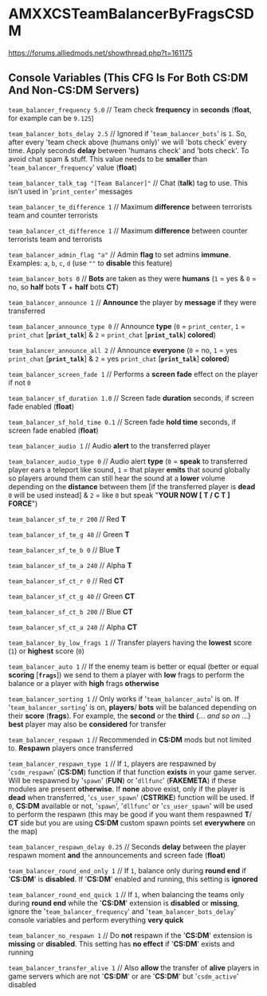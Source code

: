 # AMXXCSTeamBalancerByFragsCSDM

https://forums.alliedmods.net/showthread.php?t=161175

## Console Variables (This CFG Is For Both CS:DM And Non-CS:DM Servers) ##

`team_balancer_frequency 5.0` // Team check **frequency** in **seconds** (**float**, for example can be `9.125`)

`team_balancer_bots_delay 2.5` // Ignored if '`team_balancer_bots`' is `1`. So, after every 'team check above (humans only)' we will 'bots check' every time. Apply seconds **delay** between 'humans check' and 'bots check'. To avoid chat spam & stuff. This value needs to be **smaller** than '`team_balancer_frequency`' value (**float**)

`team_balancer_talk_tag "[Team Balancer]"` // Chat (**talk**) tag to use. This isn't used in '`print_center`' messages

`team_balancer_te_difference 1` // Maximum **difference** between terrorists team and counter terrorists

`team_balancer_ct_difference 1` // Maximum **difference** between counter terrorists team and terrorists

`team_balancer_admin_flag "a"` // Admin **flag** to set admins **immune**. Examples: `a`, `b`, `c`, `d` (use `""` to **disable** this feature)

`team_balancer_bots 0` // **Bots** are taken as they were **humans** (`1` = yes & `0` = no, so **half** bots **T** + **half** bots **CT**)

`team_balancer_announce 1` // **Announce** the player by **message** if they were transferred

`team_balancer_announce_type 0` // Announce **type** (`0` = `print_center`, `1` = `print_chat` [**`print_talk`**] & `2` = `print_chat` [**`print_talk`**] **colored**)

`team_balancer_announce_all 2` // Announce **everyone** (`0` = no, `1` = yes `print_chat` [**`print_talk`**] & `2` = yes `print_chat` [**`print_talk`**] **colored**)

`team_balancer_screen_fade 1` // Performs a **screen fade** effect on the player if not `0`

`team_balancer_sf_duration 1.0` // Screen fade **duration** seconds, if screen fade enabled (**float**)

`team_balancer_sf_hold_time 0.1` // Screen fade **hold time** seconds, if screen fade enabled (**float**)

`team_balancer_audio 1` // Audio **alert** to the transferred player

`team_balancer_audio_type 0` // Audio alert **type** (`0` = **speak** to transferred player ears a teleport like sound, `1` = that player **emits** that sound globally so players around them can still hear the sound at a **lower** volume depending on the **distance** between them [if the transferred player is **dead** `0` will be used instead] & `2` = like `0` but speak "**YOUR NOW [ T / C T ] FORCE**")

`team_balancer_sf_te_r 200` // Red **T**

`team_balancer_sf_te_g 40` // Green **T**

`team_balancer_sf_te_b 0` // Blue **T**

`team_balancer_sf_te_a 240` // Alpha **T**

`team_balancer_sf_ct_r 0` // Red **CT**

`team_balancer_sf_ct_g 40` // Green **CT**

`team_balancer_sf_ct_b 200` // Blue **CT**

`team_balancer_sf_ct_a 240` // Alpha **CT**

`team_balancer_by_low_frags 1` // Transfer players having the **lowest** score (`1`) or **highest** score (`0`)

`team_balancer_auto 1` // If the enemy team is better or equal (better or equal **scoring** [**`frags`**]) we send to them a player with **low** frags to perform the balance or a player with **high** frags **otherwise**

`team_balancer_sorting 1` // Only works if '`team_balancer_auto`' is on. If '`team_balancer_sorting`' is on, **players**/ **bots** will be balanced depending on their **score** (**frags**). For example, the **second** or the **third** {... *and so on* ...} **best** player may also be **considered** for transfer

`team_balancer_respawn 1` // Recommended in **CS:DM** mods but not limited to. **Respawn** players once transferred

`team_balancer_respawn_type 1` // If `1`, players are respawned by '`csdm_respawn`' (**CS:DM**) function if that function **exists** in your game server. Will be respawned by '`spawn`' (**FUN**) or '`dllfunc`' (**FAKEMETA**) if these modules are present **otherwise**. If **none** above exist, only if the player is **dead** when transferred, '`cs_user_spawn`' (**CSTRIKE**) function will be used. If `0`, **CS:DM** available or not, '`spawn`', '`dllfunc`' or '`cs_user_spawn`' will be used to perform the respawn (this may be good if you want them respawned **T**/ **CT** side but you are using **CS:DM** custom spawn points set **everywhere** on the map)

`team_balancer_respawn_delay 0.25` // Seconds **delay** between the player respawn moment **and** the announcements and screen fade (**float**)

`team_balancer_round_end_only 1` // If `1`, balance only during **round end** if '**CS:DM**' is **disabled**. If '**CS:DM**' enabled and running, this setting is **ignored**

`team_balancer_round_end_quick 1` // If `1`, when balancing the teams only during **round end** while the '**CS:DM**' extension is **disabled** or **missing**, ignore the '`team_balancer_frequency`' and '`team_balancer_bots_delay`' console variables and perform everything **very quick**

`team_balancer_no_respawn 1` // Do **not** respawn if the '**CS:DM**' extension is **missing** or **disabled**. This setting has **no effect** if '**CS:DM**' exists and running

`team_balancer_transfer_alive 1` // Also **allow** the transfer of **alive** players in game servers which are not '**CS:DM**' or are '**CS:DM**' but '`csdm_active`' disabled
